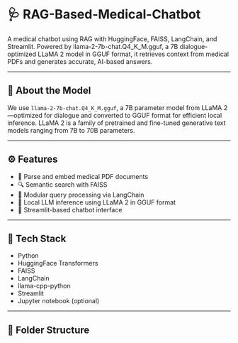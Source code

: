 # 🩺 RAG-Based-Medical-Chatbot
A medical chatbot using RAG with HuggingFace, FAISS, LangChain, and Streamlit. Powered by llama-2-7b-chat.Q4_K_M.gguf, a 7B dialogue-optimized LLaMA 2 model in GGUF format, it retrieves context from medical PDFs and generates accurate, AI-based answers.

---

## 🧠 About the Model

We use `llama-2-7b-chat.Q4_K_M.gguf`, a 7B parameter model from LLaMA 2—optimized for dialogue and converted to GGUF format for efficient local inference. LLaMA 2 is a family of pretrained and fine-tuned generative text models ranging from 7B to 70B parameters.

---

## ⚙️ Features

- 📄 Parse and embed medical PDF documents
- 🔍 Semantic search with FAISS
- 🧩 Modular query processing via LangChain
- 🤖 Local LLM inference using LLaMA 2 in GGUF format
- 💬 Streamlit-based chatbot interface

---

## 🧰 Tech Stack

- Python
- HuggingFace Transformers
- FAISS
- LangChain
- llama-cpp-python
- Streamlit
- Jupyter notebook (optional)

---

## 📂 Folder Structure


